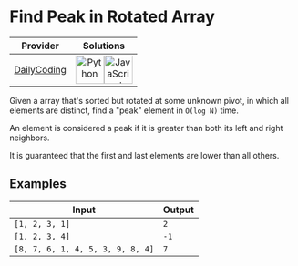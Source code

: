 # Find Peak in Rotated Array

<!-- INFO TABLE BEGIN -->

| Provider                                              | Solutions                                                                                                                                                                                                                                                                                                    |
| :---------------------------------------------------: | :----------------------------------------------------------------------------------------------------------------------------------------------------------------------------------------------------------------------------------------------------------------------------------------------------------: |
| [DailyCoding](../../../docs/providers/DailyCoding.md) | [<img src="https://res.cloudinary.com/rascaltwo/image/upload/v1631924087/python_xzdlti.svg" alt="Python" title="Python" width="50" />](solve.py)[<img src="https://res.cloudinary.com/rascaltwo/image/upload/v1631924076/javascript_ehszr7.svg" alt="JavaScript" title="JavaScript" width="50" />](solve.js) |

<!-- INFO TABLE END -->

Given a array that's sorted but rotated at some unknown pivot, in which all elements are distinct, find a "peak" element in `O(log N)` time.

An element is considered a peak if it is greater than both its left and right neighbors.

It is guaranteed that the first and last elements are lower than all others.

## Examples

| Input                            | Output |
| -------------------------------- | ------ |
| `[1, 2, 3, 1]`                   | `2`    |
| `[1, 2, 3, 4]`                   | `-1`   |
| `[8, 7, 6, 1, 4, 5, 3, 9, 8, 4]` | `7`    |
